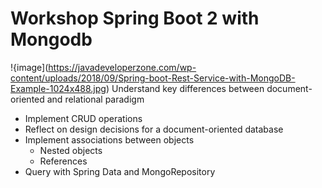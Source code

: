 # Workshop Spring Boot 2 with Mongodb
!{image](https://javadeveloperzone.com/wp-content/uploads/2018/09/Spring-boot-Rest-Service-with-MongoDB-Example-1024x488.jpg)
Understand key differences between document-oriented and relational paradigm 
- Implement CRUD operations 
- Reflect on design decisions for a document-oriented database 
- Implement associations between objects 
  - Nested objects 
  - References 
- Query with Spring Data and MongoRepository
